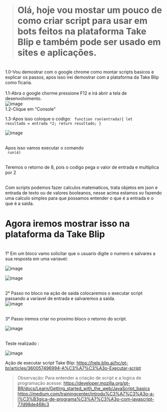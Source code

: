 > # Olá, hoje vou mostar um pouco de como criar script para usar em bots feitos na plataforma Take Blip e também pode ser usado em sites e aplicações.

<br>1.0-Vou demostrar com o google chrome como montar scripts basicos e explicar os passos, apos isso irei demostrar com a plataforma da Take Blip como ficaria.</br>
<br>1.1-Abra o google chorme pressione F12 e irá abrir a tela de desenvolvimento.</br>
![image](https://user-images.githubusercontent.com/18338341/152656012-a2ba15d3-8d91-449a-9f92-2a75bb2beca3.png)
<br>1.2-Clique em "Console"</br>

1.3-Apos isso coloque o codigo:
<code>  function run(entrada){
    let resultado = entrada *2;                                                 return resultado; 
} </code>

![image](https://user-images.githubusercontent.com/18338341/152656116-dfe3b5fb-fede-4362-85dd-18feb0ed9ea8.png)
    
<br>Apos isso vamos executar o comando</br>
<code> run(4) </code>

<br>Teremos o retorno de 8, pois o codigo pega o valor de entrada e multiplica por 2

<br>Com scripts podemos fazer calculos matematicos, trata objetos em json e entrada de texto ou de valores booleanos, nesse acima estamos so fazendo uma calculo simples para que possamos entender o que é a entrada e o que é a saida.</br>
     
# Agora iremos mostrar isso na plataforma da Take Blip 

<br>1° Em um bloco vamo solicitar que o usuario digite o numero e salvares a sua resposta em uma variavel:</br>
     
![image](https://user-images.githubusercontent.com/18338341/152661362-6cc0e9b8-8d5a-4c3f-91bb-d901f4babe59.png)

![image](https://user-images.githubusercontent.com/18338341/152661368-b4cbd678-5402-4ce0-91a0-68ba6e55007f.png)

<br>2° Passo no bloco na ação de saida colocaremos o executar script passando a variavel de entrada e salvaremos a saida.</br>
![image](https://user-images.githubusercontent.com/18338341/152661388-6f91a776-b37c-42b5-91cd-b282e7bd0dbe.png)

<br>3° Passo iremos criar no proximo bloco o retorno do script.</br>
    
![image](https://user-images.githubusercontent.com/18338341/152661410-88f6b8a1-d794-48ad-a5e6-b887f2e97ef0.png)

<br>Teste realizado : </br>
 
![image](https://user-images.githubusercontent.com/18338341/152661431-ddf78b06-aa9b-4e16-9aab-705aaf756b64.png)

Ação de executar script Take Blip: https://help.blip.ai/hc/pt-br/articles/360057496994-A%C3%A7%C3%A3o-Executar-script
>Observação: Para entender a criação de script e a logica de programação acesse: https://developer.mozilla.org/pt-BR/docs/Learn/Getting_started_with_the_web/JavaScript_basics
https://medium.com/trainingcenter/introdu%C3%A7%C3%A3o-a-l%C3%B3gica-de-programa%C3%A7%C3%A3o-com-javascript-77d98de468c3
